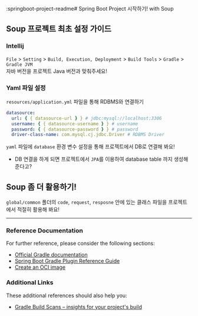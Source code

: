 :springboot-project-readme# Spring Boot Project 시작하기! with Soup

## Soup 프로젝트 최초 설정 가이드

### Intellij
`File` > `Setting` > `Build, Execution, Deployment` > `Build Tools` > `Gradle` > `Gradle JVM`  
자바 버전을 프로젝트 Java 버전과 맞춰주세요!

### Yaml 파일 설정
`resources/application.yml` 파일을 통해 RDBMS와 연결하기

```yaml
datasource:
  url: { { datasource-url } } # jdbc:mysql://localhost:3306
  username: { { datasource-username } } # username
  password: { { datasource-password } } # password
  driver-class-name: com.mysql.cj.jdbc.Driver # RDBMS Driver
```

`yaml` 파일에 `database` 환경 변수 설정을 통해 프로젝트에서 DB로 연결해 봐요!
- DB 연결을 하게 되면 프로젝트에서 `JPA`를 이용하여 database table 까지 생성해 준다고?


## Soup 좀 더 활용하기!
`global/common` 폴더의 `code`, `request`, `resposne` 안에 있는 클래스 파일을 프로젝트에서 적절히 활용해 봐요!

---
### Reference Documentation

For further reference, please consider the following sections:

- [Official Gradle documentation](https://docs.gradle.org)
- [Spring Boot Gradle Plugin Reference Guide](https://docs.spring.io/spring-boot/docs/3.2.5/gradle-plugin/reference/html/)
- [Create an OCI image](https://docs.spring.io/spring-boot/docs/3.2.5/gradle-plugin/reference/html/#build-image)

### Additional Links

These additional references should also help you:

- [Gradle Build Scans – insights for your project's build](https://scans.gradle.com#gradle)
